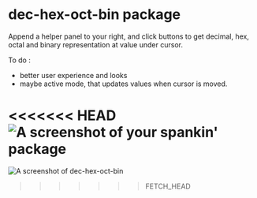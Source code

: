 # dec-hex-oct-bin package

Append a helper panel to your right, and click buttons to get decimal, hex, octal and binary representation at value under cursor.

To do :

* better user experience and looks
* maybe active mode, that updates values when cursor is moved.

<<<<<<< HEAD
![A screenshot of your spankin' package](https://f.cloud.github.com/assets/69169/2290250/c35d867a-a017-11e3-86be-cd7c5bf3ff9b.gif)
=======

![A screenshot of dec-hex-oct-bin](https://raw.githubusercontent.com/wiki/erkkikeranen/dec-hex-oct-bin/screenshot.png)
>>>>>>> FETCH_HEAD
